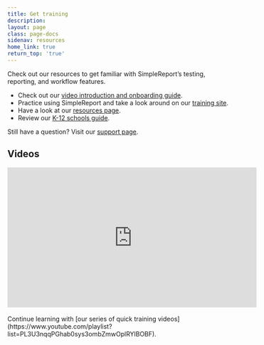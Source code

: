```yaml
---
title: Get training
description:
layout: page
class: page-docs
sidenav: resources
home_link: true
return_top: 'true'
---
```


Check out  our resources to get familiar with SimpleReport’s testing, reporting, and workflow features. 

- Check out our [video introduction and onboarding guide](https://youtu.be/3YsfDprX2aw).
- Practice using SimpleReport and take a look around on our [training site](https://training.simplereport.gov/app).
- Have a look at our [resources page](https://simplereport.gov/resources).
- Review our [K-12 schools guide](https://simplereport.gov/assets/resources/k12-guide.pdf).

Still have a question? Visit our [support page](https://simplereport.gov/support/).


## Videos
<div class="usa-embed-container">
  <iframe title="SimpleReport Training from the USDS & CDC" width="560" height="315" src="https://www.youtube.com/embed/videoseries?list=PL3U3nqqPGhab0sys3ombZmwOplRYlBOBF" frameborder="0" allow="accelerometer; autoplay; clipboard-write; encrypted-media; gyroscope; picture-in-picture" allowfullscreen></iframe>
</div>
<br>
Continue learning with [our series of quick training videos](https://www.youtube.com/playlist?list=PL3U3nqqPGhab0sys3ombZmwOplRYlBOBF).
